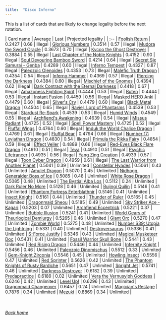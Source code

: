 ```yaml
---
title:  "Disco Inferno"
---
```


This is a list of cards that are likely to change legality before the next rotation.

| Card name | Average | Last | Projected legality |
| :-- |
[Foolish Return](https://db.ygoprodeck.com/card/?search=Foolish%20Return) | 0.2427 | 0.68 | Illegal |
[Glorious Numbers](https://db.ygoprodeck.com/card/?search=Glorious%20Numbers) | 0.3514 | 0.57 | Illegal |
[Mudora the Sword Oracle](https://db.ygoprodeck.com/card/?search=Mudora%20the%20Sword%20Oracle) | 0.3673 | 0.70 | Illegal |
[Kycoo the Ghost Destroyer](https://db.ygoprodeck.com/card/?search=Kycoo%20the%20Ghost%20Destroyer) | 0.3884 | 0.55 | Illegal |
[Last Chapter of the Noble Knights](https://db.ygoprodeck.com/card/?search=Last%20Chapter%20of%20the%20Noble%20Knights) | 0.4152 | 0.90 | Illegal |
[Soul Devouring Bamboo Sword](https://db.ygoprodeck.com/card/?search=Soul%20Devouring%20Bamboo%20Sword) | 0.4214 | 0.64 | Illegal |
[Secret Six Samurai - Genba](https://db.ygoprodeck.com/card/?search=Secret%20Six%20Samurai%20-%20Genba) | 0.4289 | 0.60 | Illegal |
[Inferno Tempest](https://db.ygoprodeck.com/card/?search=Inferno%20Tempest) | 0.4327 | 0.87 | Illegal |
[Paleozoic Olenoides](https://db.ygoprodeck.com/card/?search=Paleozoic%20Olenoides) | 0.4353 | 0.73 | Illegal |
[Malefic Truth Dragon](https://db.ygoprodeck.com/card/?search=Malefic%20Truth%20Dragon) | 0.4354 | 0.54 | Illegal |
[Inferno Hammer](https://db.ygoprodeck.com/card/?search=Inferno%20Hammer) | 0.4369 | 0.57 | Illegal |
[Piercing the Darkness](https://db.ygoprodeck.com/card/?search=Piercing%20the%20Darkness) | 0.4384 | 0.60 | Illegal |
[Mischief of the Gnomes](https://db.ygoprodeck.com/card/?search=Mischief%20of%20the%20Gnomes) | 0.4394 | 0.62 | Illegal |
[Dark Contract with the Eternal Darkness](https://db.ygoprodeck.com/card/?search=Dark%20Contract%20with%20the%20Eternal%20Darkness) | 0.4418 | 0.67 | Illegal |
[Amazoness Fighting Spirit](https://db.ygoprodeck.com/card/?search=Amazoness%20Fighting%20Spirit) | 0.4444 | 0.53 | Illegal |
[Buten](https://db.ygoprodeck.com/card/?search=Buten) | 0.4444 | 0.53 | Illegal |
[Instant Fusion](https://db.ygoprodeck.com/card/?search=Instant%20Fusion) | 0.4459 | 0.56 | Illegal |
[Masked HERO Anki](https://db.ygoprodeck.com/card/?search=Masked%20HERO%20Anki) | 0.4479 | 0.60 | Illegal |
[Silver's Cry](https://db.ygoprodeck.com/card/?search=Silver's%20Cry) | 0.4479 | 0.60 | Illegal |
[Black Metal Dragon](https://db.ygoprodeck.com/card/?search=Black%20Metal%20Dragon) | 0.4504 | 0.65 | Illegal |
[Raviel, Lord of Phantasms](https://db.ygoprodeck.com/card/?search=Raviel,%20Lord%20of%20Phantasms) | 0.4539 | 0.53 | Illegal |
[Stardust Re-Spark](https://db.ygoprodeck.com/card/?search=Stardust%20Re-Spark) | 0.4539 | 0.53 | Illegal |
[Humid Winds](https://db.ygoprodeck.com/card/?search=Humid%20Winds) | 0.4549 | 0.55 | Illegal |
[Archfiend's Awakening](https://db.ygoprodeck.com/card/?search=Archfiend's%20Awakening) | 0.4639 | 0.54 | Illegal |
[Missus Radiant](https://db.ygoprodeck.com/card/?search=Missus%20Radiant) | 0.4725 | 0.52 | Illegal |
[Spell Power Mastery](https://db.ygoprodeck.com/card/?search=Spell%20Power%20Mastery) | 0.4725 | 0.52 | Illegal |
[Fluffal Wings](https://db.ygoprodeck.com/card/?search=Fluffal%20Wings) | 0.4764 | 0.60 | Illegal |
[Imduk the World Chalice Dragon](https://db.ygoprodeck.com/card/?search=Imduk%20the%20World%20Chalice%20Dragon) | 0.4769 | 0.61 | Illegal |
[Fluffal Bear](https://db.ygoprodeck.com/card/?search=Fluffal%20Bear) | 0.4794 | 0.66 | Illegal |
[Number 17: Leviathan Dragon](https://db.ygoprodeck.com/card/?search=Number%2017:%20Leviathan%20Dragon) | 0.4830 | 0.54 | Illegal |
[Primula the Rikka Fairy](https://db.ygoprodeck.com/card/?search=Primula%20the%20Rikka%20Fairy) | 0.4854 | 0.59 | Illegal |
[Effect Veiler](https://db.ygoprodeck.com/card/?search=Effect%20Veiler) | 0.4889 | 0.66 | Illegal |
[Red-Eyes Black Flare Dragon](https://db.ygoprodeck.com/card/?search=Red-Eyes%20Black%20Flare%20Dragon) | 0.4910 | 0.51 | Illegal |
[Teva](https://db.ygoprodeck.com/card/?search=Teva) | 0.4910 | 0.51 | Illegal |
[Psychic Lifetrancer](https://db.ygoprodeck.com/card/?search=Psychic%20Lifetrancer) | 0.4935 | 0.56 | Illegal |
[Yang Zing Creation](https://db.ygoprodeck.com/card/?search=Yang%20Zing%20Creation) | 0.4939 | 0.57 | Illegal |
[Toon Cyber Dragon](https://db.ygoprodeck.com/card/?search=Toon%20Cyber%20Dragon) | 0.4959 | 0.61 | Illegal |
[The Last Warrior from Another Planet](https://db.ygoprodeck.com/card/?search=The%20Last%20Warrior%20from%20Another%20Planet) | 0.5041 | 0.39 | Unlimited |
[Constellar Hyades](https://db.ygoprodeck.com/card/?search=Constellar%20Hyades) | 0.5061 | 0.43 | Unlimited |
[Amulet Dragon](https://db.ygoprodeck.com/card/?search=Amulet%20Dragon) | 0.5070 | 0.45 | Unlimited |
[Nidhogg, Generaider Boss of Ice](https://db.ygoprodeck.com/card/?search=Nidhogg,%20Generaider%20Boss%20of%20Ice) | 0.5085 | 0.48 | Unlimited |
[White Rose Dragon](https://db.ygoprodeck.com/card/?search=White%20Rose%20Dragon) | 0.5085 | 0.48 | Unlimited |
[The Bystial Alba Los](https://db.ygoprodeck.com/card/?search=The%20Bystial%20Alba%20Los) | 0.5112 | 0.24 | Unlimited |
[Dark Ruler No More](https://db.ygoprodeck.com/card/?search=Dark%20Ruler%20No%20More) | 0.5128 | 0.46 | Unlimited |
[Bujingi Quilin](https://db.ygoprodeck.com/card/?search=Bujingi%20Quilin) | 0.5146 | 0.41 | Unlimited |
[Phantom Fortress Enterblathnir](https://db.ygoprodeck.com/card/?search=Phantom%20Fortress%20Enterblathnir) | 0.5146 | 0.41 | Unlimited |
[Insect Knight](https://db.ygoprodeck.com/card/?search=Insect%20Knight) | 0.5161 | 0.44 | Unlimited |
[Thunder of Ruler](https://db.ygoprodeck.com/card/?search=Thunder%20of%20Ruler) | 0.5165 | 0.45 | Unlimited |
[Dragonmaid Sheou](https://db.ygoprodeck.com/card/?search=Dragonmaid%20Sheou) | 0.5185 | 0.49 | Unlimited |
[Sky Striker Ace - Kagari](https://db.ygoprodeck.com/card/?search=Sky%20Striker%20Ace%20-%20Kagari) | 0.5203 | 0.07 | Unlimited |
[Archfiend Eccentrick](https://db.ygoprodeck.com/card/?search=Archfiend%20Eccentrick) | 0.5221 | 0.37 | Unlimited |
[Bubble Illusion](https://db.ygoprodeck.com/card/?search=Bubble%20Illusion) | 0.5241 | 0.41 | Unlimited |
[World Gears of Theurlogical Demiurgy](https://db.ygoprodeck.com/card/?search=World%20Gears%20of%20Theurlogical%20Demiurgy) | 0.5265 | 0.46 | Unlimited |
[Giant Orc](https://db.ygoprodeck.com/card/?search=Giant%20Orc) | 0.5270 | 0.47 | Unlimited |
[Zombie World](https://db.ygoprodeck.com/card/?search=Zombie%20World) | 0.5275 | 0.48 | Unlimited |
[Number S39: Utopia the Lightning](https://db.ygoprodeck.com/card/?search=Number%20S39:%20Utopia%20the%20Lightning) | 0.5331 | 0.40 | Unlimited |
[Destroyersaurus](https://db.ygoprodeck.com/card/?search=Destroyersaurus) | 0.5336 | 0.41 | Unlimited |
[S-Force Justify](https://db.ygoprodeck.com/card/?search=S-Force%20Justify) | 0.5346 | 0.43 | Unlimited |
[Magical Musketeer Doc](https://db.ygoprodeck.com/card/?search=Magical%20Musketeer%20Doc) | 0.5431 | 0.41 | Unlimited |
[Fossil Warrior Skull Bone](https://db.ygoprodeck.com/card/?search=Fossil%20Warrior%20Skull%20Bone) | 0.5441 | 0.43 | Unlimited |
[Red Rising Dragon](https://db.ygoprodeck.com/card/?search=Red%20Rising%20Dragon) | 0.5446 | 0.44 | Unlimited |
[Infernity Knight](https://db.ygoprodeck.com/card/?search=Infernity%20Knight) | 0.5456 | 0.46 | Unlimited |
[Paleozoic Dinomischus](https://db.ygoprodeck.com/card/?search=Paleozoic%20Dinomischus) | 0.5512 | 0.33 | Unlimited |
[Gem-Knight Zirconia](https://db.ygoprodeck.com/card/?search=Gem-Knight%20Zirconia) | 0.5546 | 0.45 | Unlimited |
[Howling Insect](https://db.ygoprodeck.com/card/?search=Howling%20Insect) | 0.5556 | 0.47 | Unlimited |
[Red Sprinter](https://db.ygoprodeck.com/card/?search=Red%20Sprinter) | 0.5626 | 0.42 | Unlimited |
[The Phantom Knights of Rusty Bardiche](https://db.ygoprodeck.com/card/?search=The%20Phantom%20Knights%20of%20Rusty%20Bardiche) | 0.5651 | 0.47 | Unlimited |
[Spright Jet](https://db.ygoprodeck.com/card/?search=Spright%20Jet) | 0.5741 | 0.46 | Unlimited |
[Darkness Destroyer](https://db.ygoprodeck.com/card/?search=Darkness%20Destroyer) | 0.6182 | 0.39 | Unlimited |
[Predapractice](https://db.ygoprodeck.com/card/?search=Predapractice) | 0.6189 | 0.02 | Unlimited |
[Vera the Vernusylph Goddess](https://db.ygoprodeck.com/card/?search=Vera%20the%20Vernusylph%20Goddess) | 0.6246 | 0.42 | Unlimited |
[Level Up!](https://db.ygoprodeck.com/card/?search=Level%20Up!) | 0.6296 | 0.43 | Unlimited |
[Dragonmaid Changeover](https://db.ygoprodeck.com/card/?search=Dragonmaid%20Changeover) | 0.6457 | 0.24 | Unlimited |
[Magician's Restage](https://db.ygoprodeck.com/card/?search=Magician's%20Restage) | 0.7876 | 0.34 | Unlimited |
[Mezuki](https://db.ygoprodeck.com/card/?search=Mezuki) | 0.8869 | 0.34 | Unlimited |

<br>

###### [Back home](index)